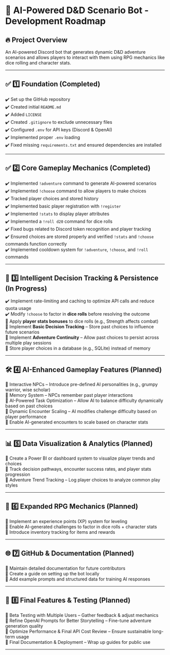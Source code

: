 # 📜 AI-Powered D&D Scenario Bot - Development Roadmap

## 🔥 Project Overview
An AI-powered Discord bot that generates dynamic D&D adventure scenarios and allows players to interact with them using RPG mechanics like dice rolling and character stats.

---

## ✅ 1️⃣ Foundation (Completed)
✔️ Set up the GitHub repository  
✔️ Created initial `README.md`  
✔️ Added `LICENSE`  
✔️ Created `.gitignore` to exclude unnecessary files  
✔️ Configured `.env` for API keys (Discord & OpenAI)  
✔️ Implemented proper `.env` loading  
✔️ Fixed missing `requirements.txt` and ensured dependencies are installed  

---

## ✅ 2️⃣ Core Gameplay Mechanics (Completed)
✔️ Implemented `!adventure` command to generate AI-powered scenarios  
✔️ Implemented `!choose` command to allow players to make choices  
✔️ Tracked player choices and stored history  
✔️ Implemented basic player registration with `!register`  
✔️ Implemented `!stats` to display player attributes  
✔️ Implemented a `!roll d20` command for dice rolls  
✔️ Fixed bugs related to Discord token recognition and player tracking  
✔️ Ensured choices are stored properly and verified `!stats` and `!choose` commands function correctly  
✔️ Implemented cooldown system for `!adventure`, `!choose`, and `!roll` commands

---

## 🚀 3️⃣ Intelligent Decision Tracking & Persistence (In Progress)
✔️ Implement rate-limiting and caching to optimize API calls and reduce quota usage  
✔️ Modify `!choose` to factor in **dice rolls** before resolving the outcome  
🔲 Apply **player stats bonuses** to dice rolls (e.g., Strength affects combat)  
🔲 Implement **Basic Decision Tracking** – Store past choices to influence future scenarios  
🔲 Implement **Adventure Continuity** – Allow past choices to persist across multiple play sessions  
🔲 Store player choices in a database (e.g., SQLite) instead of memory  

---

## 🛠 4️⃣ AI-Enhanced Gameplay Features (Planned)
🔲 Interactive NPCs – Introduce pre-defined AI personalities (e.g., grumpy warrior, wise scholar)  
🔲 Memory System – NPCs remember past player interactions  
🔲 AI-Powered Task Optimization – Allow AI to balance difficulty dynamically based on past choices  
🔲 Dynamic Encounter Scaling – AI modifies challenge difficulty based on player performance  
🔲 Enable AI-generated encounters to scale based on character stats  

---

## 📊 5️⃣ Data Visualization & Analytics (Planned)
🔲 Create a Power BI or dashboard system to visualize player trends and choices  
🔲 Track decision pathways, encounter success rates, and player stats progression  
🔲 Adventure Trend Tracking – Log player choices to analyze common play styles  

---

## 🎲 6️⃣ Expanded RPG Mechanics (Planned)
🔲 Implement an experience points (XP) system for leveling  
🔲 Enable AI-generated challenges to factor in dice rolls + character stats  
🔲 Introduce inventory tracking for items and rewards  

---

## 🌐 7️⃣ GitHub & Documentation (Planned)
🔲 Maintain detailed documentation for future contributors  
🔲 Create a guide on setting up the bot locally  
🔲 Add example prompts and structured data for training AI responses  

---

## 🏁 8️⃣ Final Features & Testing (Planned)
🔲 Beta Testing with Multiple Users – Gather feedback & adjust mechanics  
🔲 Refine OpenAI Prompts for Better Storytelling – Fine-tune adventure generation quality  
🔲 Optimize Performance & Final API Cost Review – Ensure sustainable long-term usage  
🔲 Final Documentation & Deployment – Wrap up guides for public use  

---